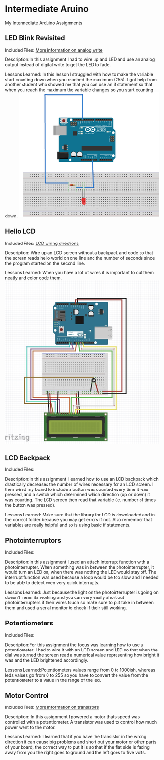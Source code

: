 # Intermediate Aruino
 My Intermediate Arduino Assignments 
 ## LED Blink Revisited
Included Files: [More information on analog write](https://www.arduino.cc/reference/en/language/functions/analog-io/analogwrite/)

Description:In this assignment I had to wire up and LED and use an analog output instead of digital write to get the LED to fade. 

Lessons Learned: In this lesson I struggled with how to make the variable start counting down when you reached the maximum (255). I got help from another student who showed me that you can use an if statement so that when you reach the maximum the variable changes so you start counting down. 
![alt text](https://github.com/jbrown56/Intermediate-Arduino/blob/master/Led_Blink_revisited/LED_Blink_Revisited_fritzing.PNG)
## Hello LCD
Included Files: [LCD wiring directions](https://learn.adafruit.com/character-lcds/wiring-a-character-lcd)

Description: Wire up an LCD screen without a backpack and code so that the screen reads hello world on one line and the number of seconds since the program started on the second line. 

Lessons Learned: When you have a lot of wires it is important to cut them neatly and color code them. 
![alt text](https://github.com/jbrown56/Intermediate-Arduino/blob/master/hello_LCD/hello_lcd_fritzing.jpeg)
## LCD Backpack
Included Files:

Description:In this assignment I learned how to use an LCD backpack which drastically decreases the number of wires necessary for an LCD screen. I then wired my board to include a button was counted every time it was pressed, and a switch which determined which direction (up or down) it was counting. The LCD screen then read that variable (ie. number of times the button was pressed). 

Lessons Learned: Make sure that the library for LCD is downloaded and in the correct folder because you may get errors if not. Also remember that variables are really helpful and so is using basic if statements. 

## Photointerruptors
Included Files:

Description:In this assignment I used an attach interrupt function with a photointerrupter. When something was in between the photointerrupter, it would turn an LED on, when there was nothing the LED would stay off. The interrupt function was used because a loop would be too slow and I needed to be able to detect even very quick interrupts.

Lessons Learned: Just because the light on the photointerrupter is going on doesn’t mean its working and you can very easily short out photointerrupters if their wires touch so make sure to put take in between them and used a serial monitor to check if their still working. 

## Potentiometers
Included Files:

Description:For this assignment the focus was learning how to use a potentiometer. I had to wire it with an LCD screen and LED so that when the dial was turned the screen read a numerical value representing how bright it was and the LED brightened accordingly.

Lessons Learned:Potentiometers values range from 0 to 1000ish, whereas leds values go from 0 to 255 so you have to convert the value from the potentiometer to a value in the range of the led. 

## Motor Control
Included Files: [More information on transistors](https://www.arduino.cc/en/Tutorial/TransistorMotorControl)

Description::In this assignment I powered a motor thats speed was controlled with a potentiometer. A transistor was used to control how much power  went to the motor. 

Lessons Learned:  I learned that if you have the transistor in the wrong direction it can cause big problems and short out your motor or other parts of your board, the correct way to put it is so that if the flat side is facing away from you the right goes to ground and the left goes to five volts. 




